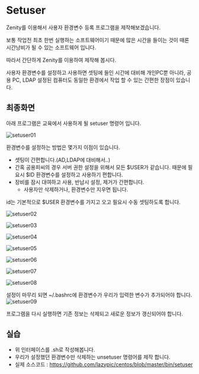 # Setuser

Zenity를 이용해서 사용자 환경변수 등록 프로그램을 제작해보겠습니다.

보통 작업전 최초 한번 실행하는 소프트웨어이기 때문에 많은 시간을 들이는 것이 때론 시간낭비가 될 수 있는 소프트웨어 입니다.

따라서 간단하게 Zenity를 이용하여 제작해 봅시다.

사용자 환경변수를 설정하고 사용하면 셋팅에 들인 시간에 대비해 개인PC뿐 아니라, 공용 PC, LDAP 설정된 컴퓨터도 동일한 환경에서 작업 할 수 있는 간편한 장점이 있습니다.

## 최종화면

아래 프로그램은 교육에서 사용하게 될 setuser 명령어 입니다.

![setuser01](../figures/setuser01.png)

환경변수를 설정하는 방법은 몇가지 이점이 있습니다.

- 셋팅이 간편합니다.(AD,LDAP에 대비해서..)
- 간혹 공용피씨의 경우 서버 권한 설정을 위해서 모든 $USER가 같습니다. 때문에 필요시 $ID 환경변수를 설정하고 사용하기 편합니다.
- 장비를 잠시 대여하고 사용, 반납시 설정, 제거가 간편합니다.
    - 사용자만 삭제하거나, 환경변수만 지우면 됩니다.

id는 기본적으로 $USER 환경변수를 가지고 오고 필요시 수동 셋팅하도록 합니다.

![setuser02](../figures/setuser02.png)

![setuser03](../figures/setuser03.png)

![setuser04](../figures/setuser04.png)

![setuser05](../figures/setuser05.png)

![setuser06](../figures/setuser06.png)

![setuser07](../figures/setuser07.png)

![setuser08](../figures/setuser08.png)

설정이 마무리 되면 ~/.bashrc에 환경변수가 우리가 입력한 변수가 추가되어야 합니다.
![setuser09](../figures/setuser09.png)

프로그램을 다시 실행하면 기존 정보는 삭제되고 새로운 정보가 갱신되어야 합니다.


## 실습

- 위 인터페이스를 .sh로 작성해봅니다.
- 우리가 설정했던 환경변수만 삭제하는 unsetuser 명령어를 제작 합니다.
- 실제 소스코드 : https://github.com/lazypic/centos/blob/master/bin/setuser
